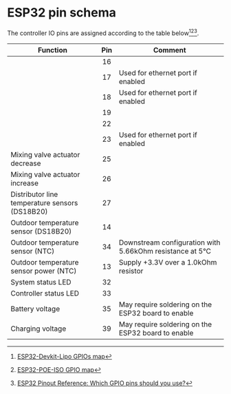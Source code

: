 # ESP32 pin schema

The controller IO pins are assigned according to the table below[^1][^2][^3].

|Function|Pin|Comment|
|------------------------------|:--:|--------|
||16|
||17|Used for ethernet port if enabled
||18|Used for ethernet port if enabled
||19|
||22|
||23|Used for ethernet port if enabled
|Mixing valve actuator decrease|25|
|Mixing valve actuator increase|26|
|Distributor line temperature sensors (DS18B20)|27|
|Outdoor temperature sensor (DS18B20)|14|
|Outdoor temperature sensor (NTC)|34|Downstream configuration with 5.66kOhm resistance at 5°C
|Outdoor temperature sensor power (NTC)|13|Supply +3.3V over a 1.0kOhm resistor
|System status LED|32|
|Controller status LED|33|
|Battery voltage|35|May require soldering on the ESP32 board to enable|
|Charging voltage|39|May require soldering on the ESP32 board to enable|

[^1]: [ESP32-Devkit-Lipo GPIOs map](https://www.olimex.com/Products/IoT/ESP32/ESP32-DevKit-LiPo/resources/ESP32-DevKit-Lipo-GPIOs.png)
[^2]: [ESP32-POE-ISO GPIO map](https://www.olimex.com/Products/IoT/ESP32/ESP32-POE-ISO/resources/ESP32-POE-ISO-GPIO.png)
[^3]: [ESP32 Pinout Reference: Which GPIO pins should you use?](https://randomnerdtutorials.com/esp32-pinout-reference-gpios/)
